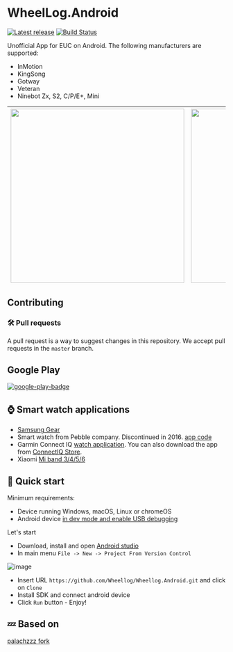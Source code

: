 # WheelLog.Android

[![Latest release](https://img.shields.io/github/release/wheellog/wheellog.android.svg)](https://github.com/wheellog/wheellog.android/releases/latest)
[![Build Status](https://github.com/wheellog/wheellog.android/workflows/Gradle%20CI/badge.svg?branch=master)](https://github.com/wheellog/wheellog.android/actions)

Unofficial App for EUC on Android. 
The following manufacturers are supported:
- InMotion
- KingSong
- Gotway
- Veteran
- Ninebot Zx, S2, C/P/E+, Mini

| <img src='https://user-images.githubusercontent.com/27482193/95566187-ea8d5580-0a29-11eb-8182-329764d572b7.png' width=400 /> | <img src='https://user-images.githubusercontent.com/27482193/114169041-bdb6ee00-9939-11eb-8fb9-f07b9eac1b2f.png' width=400 /> |
|--|--|

## Contributing

### 🛠️ Pull requests
A pull request is a way to suggest changes in this repository. We accept pull requests in the `master` branch.

## Google Play

 [![google-play-badge](https://user-images.githubusercontent.com/27482193/106334502-d781e800-629b-11eb-8b9b-cb47a32682da.png)](https://play.google.com/store/apps/details?id=com.cooper.wheellog)

## ⌚ Smart watch applications

- [Samsung Gear](https://github.com/juliomap/WheelLog-Tizen)
- Smart watch from Pebble company. Discontinued in 2016. [app code](https://github.com/JumpMaster/WheelLogPebble)
- Garmin Connect IQ [watch application](https://github.com/Wheellog/Companion.Garmin).
You can also download the app from [ConnectIQ Store](https://apps.garmin.com/en-US/apps/35719a02-8a5d-46bc-b474-f26c54c4e045).
- Xiaomi [Mi band 3/4/5/6](https://github.com/Wheellog/Wheellog.Android/wiki/Work-with-Mi-Band)

## 🚀 Quick start

Minimum requirements:
- Device running Windows, macOS, Linux or chromeOS
- Android device [in dev mode and enable USB debugging](https://developer.android.com/studio/debug/dev-options)

Let's start
- Download, install and open [Android studio](https://developer.android.com/studio/)
- In main menu `File -> New -> Project From Version Control` 

![image](https://user-images.githubusercontent.com/27482193/115096600-8abebc80-9f2e-11eb-9ba5-3a70dba14e17.png)
- Insert URL `https://github.com/Wheellog/Wheellog.Android.git` and click on `Clone`
- Install SDK and connect android device
- Click `Run` button - Enjoy!

## 💤 Based on

[palachzzz fork](https://github.com/palachzzz/WheelLogAndroid)
